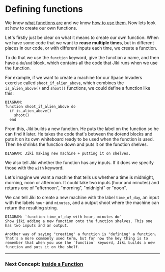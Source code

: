 # Defining functions

We know [what functions are](./functions-introduction) and we know [how to use them](./functions-using).
Now lets look at how to create our own functions.

Let's firstly just be clear on what it means to create our own function.
When we have some code that we want to **reuse multiple times**, but in different places in our code, or with different inputs each time, we create a function.

To do that we use the `function` keyword, give the function a name, and then have a `do`/`end` block, which contains all the code that Jiki runs when we use the function.

For example, if we want to create a machine for our Space Invaders exercise called `shoot_if_alien_above`, which combines the `is_alien_above()` and `shoot()` functions, we could define a function like this:

```
DIAGRAM:
function shoot_if_alien_above do
  if is_alien_above()
    shoot()
  end
```

From this, Jiki builds a new function.
He puts the label on the function so he can find it later.
He takes the code that's between the do/end blocks and puts it on its own whiteboard ready to be used when the function is used.
Then he shrinks the function down and puts it on the function shelves.

```
DIAGRAM: Jiki making new machine + putting it on shelves.
```

We also tell Jiki whether the function has any inputs.
If it does we specify those with the `with` keyword.

Let's imagine we want a machine that tells us whether a time is midmight, morning, noon or afternoon. It could take two inputs (hour and minutes) and returns one of "afternoon", "morning", "midnight" or "noon".

We can tell Jiki to create a new machine with the label `time_of_day`, an input with the labels `hour` and `minutes`, and a output shoot where the machine can return the resulting string.

```
DIAGRAM: `function time_of_day with hour, minutes do`
Show jiki adding a new function onto the function shelves. This one has two inputs and an output.
```

```exercism/note
Another way of saying "creating" a function is "defining" a function.
That's a more commonly used term, but for now the key thing is to remember that when you use the `function` keyword, Jiki builds a new function and puts it on the shelf.
```

---

### Next Concept: [Inside a Function](./variables/functions-defining-inside-pure.md)
